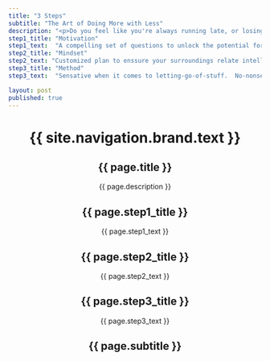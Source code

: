 ```yaml
---
title: "3 Steps"
subtitle: "The Art of Doing More with Less"
description: "<p>Do you feel like you're always running late, or losing things?</p><p>Are you reluctant to ask people over because you're sick of shutting the door on an ever increasing amount of stuff?</p><p>Our three-step interior therepy program will cut through the clutter.</p><p>A new harmonious environment will leave you free to do more of what's important to you.</p><p>With less.</p>"
step1_title: "Motivation"
step1_text:  "A compelling set of questions to unlock the potential for your living / workspace"
step2_title: "Mindset"
step2_text: "Customized plan to enssure your surroundings relate intelligently to who you are"
step3_title: "Method"
step3_text:  "Sensative when it comes to letting-go-of-stuff.  No-nonsense getting you organized"

layout: post
published: true
---
```


<!-- Intro Header -->
<header id="header" class="intro container-fluid">
	<div class="intro-body">
				<div class="row">
					<div class="col-md-5 col-md-offset-1 brand title"><h1>{{ site.navigation.brand.text }}</h1></div>
					<div class="col-md-3 col-md-offset-3 title"><h2>{{ page.title }}</h2></div>
					<div class="col-md-5 col-md-offset-1 description"><span class="" style="text-align:left;">{{ page.description  }}</span></div>
						<div class="col-md-5 col-md-offset-1">
							<div class="col-md-3 col-md-offset-3 step1"><h2>{{ page.step1_title }}</h2><p>{{ page.step1_text }}</p></div>
							<div class="col-md-3 col-md-offset-2 step2"><h2>{{ page.step2_title }}</h2><p>{{ page.step2_text }}</p></div>
							<div class="col-md-3 col-md-offset-1 step3"><h2>{{ page.step3_title }}</h2><p>{{ page.step3_text }}</p></div>
						<a href="#testamonials" class="btn btn-circle page-scroll">
						  <i class="fa fa-angle-double-down animated"></i></a>
						</div>
					<div class="col-md-5 col-md-offset-7 subtitle"><h2>{{ page.subtitle }}</h2></div>
				</div>
	</div>
</header>

<!--a href="#about" class="btn btn-circle page-scroll"-->
